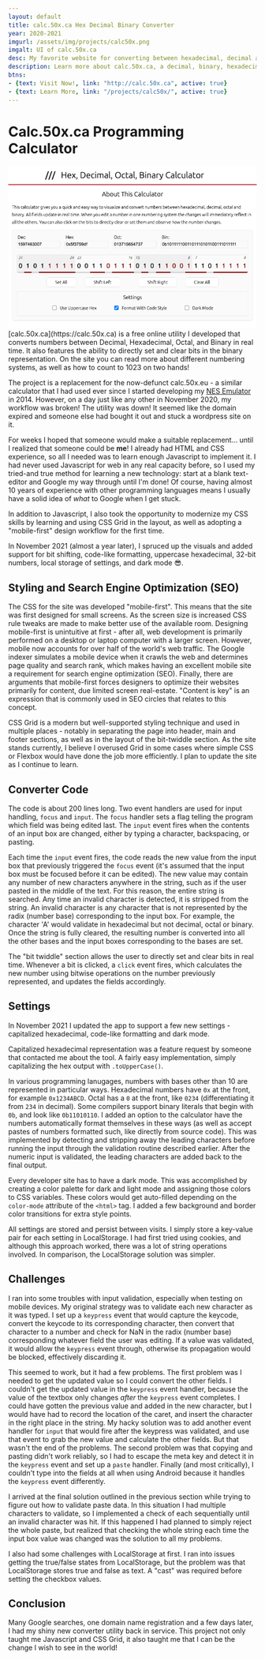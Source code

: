 ```yaml
---
layout: default
title: calc.50x.ca Hex Decimal Binary Converter
year: 2020-2021
imgurl: /assets/img/projects/calc50x.png
imgalt: UI of calc.50x.ca
desc: My favorite website for converting between hexadecimal, decimal and binary went down in November 2020, so I set out to recreate it from scratch. I used it as an opportunity to learn JavaScript and CSS Grid. Best of all, I got my favorite converter app back for my own use on other projects!
description: Learn more about calc.50x.ca, a decimal, binary, hexadecimal, and octal converter utility.
btns: 
- {text: Visit Now!, link: "http://calc.50x.ca", active: true}
- {text: Learn More, link: "/projects/calc50x/", active: true}
---
```


# Calc.50x.ca Programming Calculator
<img src="/assets/img/projects/calc50x.png" alt="{{ page.imgalt }}" class="profilePhoto verylargepic"/>
[calc.50x.ca](https://calc.50x.ca) is a free online utility I developed that converts numbers between Decimal, Hexadecimal, Octal, and Binary in real time. It also features the ability to directly set and clear bits in the binary representation. On the site you can read more about different numbering systems, as well as how to count to 1023 on two hands! 

The project is a replacement for the now-defunct calc.50x.eu - a similar calculator that I had used ever since I started developing my [NES Emulator](/projects/alianes/) in 2014. However, on a day just like any other in November 2020, my workflow was broken! The utility was down! It seemed like the domain expired and someone else had bought it out and stuck a wordpress site on it.

For weeks I hoped that someone would make a suitable replacement... until I realized that someone could be **me**! I already had HTML and CSS experience, so all I needed was to learn enough Javascript to implement it. I had never used Javascript for web in any real capacity before, so I used my tried-and true method for learning a new technology: start at a blank text-editor and Google my way through until I'm done! Of course, having almost 10 years of experience with other programming languages means I usually have a solid idea of *what* to Google when I get stuck. 

In addition to Javascript, I also took the opportunity to modernize my CSS skills by learning and using CSS Grid in the layout, as well as adopting a "mobile-first" design workflow for the first time.

In November 2021 (almost a year later), I spruced up the visuals and added support for bit shifting, code-like formatting, uppercase hexadecimal, 32-bit numbers, local storage of settings, and dark mode 😎.

## Styling and Search Engine Optimization (SEO)
The CSS for the site was developed "mobile-first". This means that the site was first designed for small screens. As the screen size is increased CSS rule tweaks are made to make better use of the available room. Designing mobile-first is unintuitive at first - after all, web development is primarily performed on a desktop or laptop computer with a larger screen. However, mobile now accounts for over half of the world's web traffic. The Google indexer simulates a mobile device when it crawls the web and determines page quality and search rank, which makes having an excellent mobile site a requirement for search engine optimization (SEO). Finally, there are arguments that mobile-first forces designers to optimize their websites primarily for content, due limited screen real-estate. "Content is key" is an expression that is commonly used in SEO circles that relates to this concept. 

CSS Grid is a modern but well-supported styling technique and used in multiple places - notably in separating the page into header, main and footer sections, as well as in the layout of the bit-twiddle section. As the site stands currently, I believe I overused Grid in some cases where simple CSS or Flexbox would have done the job more efficiently. I plan to update the site as I continue to learn.

## Converter Code
The code is about 200 lines long. Two event handlers are used for input handling, ```focus``` and ```input```. The ```focus``` handler sets a flag telling the program which field was being edited last. The ```input``` event fires when the contents of an input box are changed, either by typing a character, backspacing, or pasting.

Each time the ```input``` event fires, the code reads the new value from the input box that previously triggered the ```focus``` event (it's assumed that the input box must be focused before it can be edited). The new value may contain any number of new characters anywhere in the string, such as if the user pasted in the middle of the text. For this reason, the entire string is searched. Any time an invalid character is detected, it is stripped from the string. An invalid character is any character that is not represented by the radix (number base) corresponding to the input box. For example, the character 'A' would validate in hexadecimal but not decimal, octal or binary. Once the string is fully cleared, the resulting number is converted into all the other bases and the input boxes corresponding to the bases are set.

The "bit twiddle" section allows the user to directly set and clear bits in real time. Whenever a bit is clicked, a ```click``` event fires, which calculates the new number using bitwise operations on the number previously represented, and updates the fields accordingly.

## Settings
In November 2021 I updated the app to support a few new settings - capitalized hexadecimal, code-like formatting and dark mode.

Capitalized hexadecimal representation was a feature request by someone that contacted me about the tool. A fairly easy implementation, simply capitalizing the hex output with ```.toUpperCase()```.

In various programming lanugages, numbers with bases other than 10 are represented in particular ways. Hexadecimal numbers have ```0x``` at the front, for example ```0x1234ABCD```. Octal has a ```0``` at the front, like ```0234``` (differentiating it from ```234``` in decimal). Some compilers support binary literals that begin with ```0b```, and look like ```0b11010110```. I added an option to the calculator have the numbers automatically format themselves in these ways (as well as accept pastes of numbers formatted such, like directly from source code). This was implemented by detecting and stripping away the leading characters before running the input through the validation routine described earlier. After the numeric input is validated, the leading characters are added back to the final output. 

Every developer site has to have a dark mode. This was accomplished by creating a color palette for dark and light mode and assigning those colors to CSS variables. These colors would get auto-filled depending on the ```color-mode``` attribute of the ```<html>``` tag. I added a few background and border color transitions for extra style points.

All settings are stored and persist between visits. I simply store a key-value pair for each setting in LocalStorage. I had first tried using cookies, and although this approach worked, there was a lot of string operations involved. In comparison, the LocalStorage solution was simpler. 

## Challenges
I ran into some troubles with input validation, especially when testing on mobile devices. My original strategy was to validate each new character as it was typed. I set up a ```keypress``` event that would capture the keycode, convert the keycode to its corresponding character, then convert that character to a number and check for NaN in the radix (number base) corresponding whatever field the user was editing. If a value was validated, it would allow the ```keypress``` event through, otherwise its propagation would be blocked, effectively discarding it.

This seemed to work, but it had a few problems. The first problem was I needed to get the updated value so I could convert the other fields. I couldn't get the updated value in the ```keypress``` event handler, because the value of the textbox only changes *after* the ```keypress``` event completes. I could have gotten the previous value and added in the new character, but I would have had to record the location of the caret, and insert the character in the right place in the string. My hacky solution was to add another event handler for ```input``` that would fire after the keypress was validated, and use that event to grab the new value and calculate the other fields. But that wasn't the end of the problems. The second problem was that copying and pasting didn't work reliably, so I had to escape the meta key and detect it in the ```keypress``` event and set up a ```paste``` handler. Finally (and most critically), I couldn't type into the fields at all when using Android because it handles the ```keypress``` event differently.

I arrived at the final solution outlined in the previous section while trying to figure out how to validate paste data. In this situation I had multiple characters to validate, so I implemented a check of each sequentially until an invalid character was hit. If this happened I had planned to simply reject the whole paste, but realized that checking the whole string each time the input box value was changed was the solution to all my problems.

I also had some challenges with LocalStorage at first. I ran into issues getting the true/false states from LocalStorage, but the problem was that LocalStorage stores true and false as text. A "cast" was required before setting the checkbox values. 

## Conclusion
Many Google searches, one domain name registration and a few days later, I had my shiny new converter utility back in service. This project not only taught me Javascript and CSS Grid, it also taught me that I can be the change I wish to see in the world!
